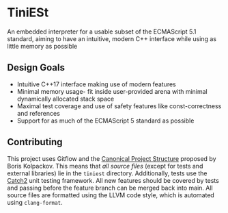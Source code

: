 # TiniESt
An embedded interpreter for a usable subset of the ECMAScript 5.1 standard, aiming to have an intuitive, modern C++ interface while using as little memory as possible

## Design Goals
- Intuitive C++17 interface making use of modern features
- Minimal memory usage- fit inside user-provided arena with minimal dynamically allocated stack space
- Maximal test coverage and use of safety features like const-correctness and references
- Support for as much of the ECMAScript 5 standard as possible

## Contributing
This project uses Gitflow and the [Canonical Project Structure](https://www.open-std.org/jtc1/sc22/wg21/docs/papers/2018/p1204r0.html) proposed by Boris Kolpackov. This means that _all source files_ (except for tests and external libraries) lie in the `tiniest` directory. Additionally, tests use the [Catch2](https://github.com/catchorg/Catch2) unit testing framework. All new features should be covered by tests and passing before the feature branch can be merged back into main. All source files are formatted using the LLVM code style, which is automated using `clang-format`.